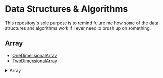 # Data Structures & Algorithms

This repository's sole purpose is to remind future me how some of the data structures and algorithms work if I ever need to brush up on something.

## Array
* [OneDimensionalArray](https://github.com/yeunyuankuo/OneDimensionalArray "https://github.com/yeunyuankuo/OneDimensionalArray")
* [TwoDimensionalArray](https://github.com/yeunyuankuo/TwoDimensionalArray "https://github.com/yeunyuankuo/OneDimensionalArray")

<details><summary>Array</summary>
<p>[coming soon]</p>
</details>


